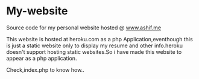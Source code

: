 # My-website
Source code for my personal website hosted  @ www.ashif.me

This website is hosted at heroku.com as a php Application,eventhough this is just a static website only to display my resume
and other info.heroku doesn't support hosting static websites.So i have made this website to appear as a php application.

Check,index.php to know how..
